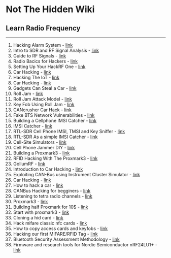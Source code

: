 # Not The Hidden Wiki

## Learn Radio Frequency
-----

1. Hacking Alarm System - [link](https://www.diva-portal.org/smash/get/diva2:1600180/FULLTEXT04.pdf)
2. Intro to SDR and RF Signal Analysis - [link](https://www.elttam.com/blog/intro-sdr-and-rf-analysis/)
3. Guide to RF Signals - [link](https://www.cnrood.com/en/media/solutions/Guide_to_RF_Signals.pdf)
4. Radio Bacics for Hackers - [link](https://www.hackers-arise.com/post/radio-basics-for-hackers-part-1-electrmagnetic-radiation-frequency-and-wavelength)
5. Setting Up Your HackRF One - [link](https://www.hackers-arise.com/post/software-defined-radio-sdr-for-hackers-setting-up-your-hackrf-one)
6. Car Hacking - [link](https://cri-lab.net/wp-content/uploads/2018/08/CarHacking.pdf)
7. Hacking The IoT - [link](https://owasp.org/www-pdf-archive/AppSecIL2016_HackingTheIoT-PenTestingRFDevices_ErezMetula.pdf)
8. Car Hacking - [link](https://auth0.com/blog/car-hacking-and-cybersecurity-in-automotive-industry/)
9. Gadgets Can Steal a Car - [link](https://www.wired.com/2017/04/just-pair-11-radio-gadgets-can-steal-car/)
10. Roll Jam - [link](https://www.rtl-sdr.com/tag/rolljam/)
11. Roll Jam Attack Model - [link](https://www.researchgate.net/figure/Roll-Jam-Attack-Model_fig1_369178300)
12. Key Fob Using Roll Jam - [link](https://medium.com/@xesey/key-fob-using-roll-jam-472c6a6964de)
13. CANcrusher Car Hack - [link](https://hackaday.io/project/7181-cancrusher-car-hack-development-platform)
14. Fake BTS Network Vulnerabilities - [link](https://www.security-gen.com/SG_Article_BTSNetwork.pdf)
15. Building a Cellphone IMSI Catcher - [link](https://www.hackers-arise.com/post/software-defined-radio-part-6-building-a-imsi-catcher-stingray)
16. IMSI Catcher - [link](https://harrisonsand.com/posts/imsi-catcher/)
17. RTL-SDR Cell Phone IMSI, TMSI and Key Sniffer - [link](https://www.rtl-sdr.com/rtl-sdr-cell-phone-imsi-tmsi-key-sniffer/)
18. RTL-SDR As a simple IMSI Catcher - [link](https://www.rtl-sdr.com/using-an-rtl-sdr-as-a-simple-imsi-catcher/)
19. Cell-Site Simulators - [link](https://www.eff.org/pages/cell-site-simulatorsimsi-catchers)
20. Cell Phone Jammer DIY - [link](https://diy.fandom.com/wiki/Cell_Phone_Jammer_DIY)
21. Building a Proxmark3 - [link](https://www.kumari.net/index.php/projects/proximity-card-access-systems/building-a-proxmark-3)
22. RFID Hacking With The Proxmark3 - [link](https://blog.kchung.co/rfid-hacking-with-the-proxmark-3/)
23. GollumRF - [link](https://hackaday.io/project/9703-gollumrf-sub-1ghz-rf-hacking-tool)
24. Introduction to Car Hacking - [link](https://www.offsec.com/offsec/introduction-to-car-hacking-the-can-bus/)
25. Exploiting CAN-Bus using Instrument Cluster Simulator - [link](https://medium.com/@yogeshojha/car-hacking-101-practical-guide-to-exploiting-can-bus-using-instrument-cluster-simulator-part-i-cd88d3eb4a53)
26. Car Hacking - [link](https://blog.passwork.pro/car-hacking/)
27. How to hack a car - [link](https://www.freecodecamp.org/news/hacking-cars-a-guide-tutorial-on-how-to-hack-a-car-5eafcfbbb7ec/)
28. CANBus Hacking for begginers - [link](https://www.netscylla.com/blog/2021/05/25/CANBus-Hacking-for-Beginners.html)
29. Listening to tetra radio channels - [link](https://www.rtl-sdr.com/rtl-sdr-tutorial-listening-tetra-radio-channels/)
30. Proxmark3 - [link](https://book.hacktricks.xyz/todo/radio-hacking/proxmark-3)
31. Building half Proxmark for 10$ - [link](https://www.pentestpartners.com/security-blog/building-half-a-proxmark-for-10/)
32. Start with proxmark3 - [link](https://forum.dangerousthings.com/t/getting-started-with-the-proxmark3-easy/9050)
33. Cloning a hid card - [link](https://medium.com/@ttheveii0x_34261/cloning-a-hid-card-onto-an-xem-rfid-chip-using-the-proxmark3-easy3-0-e7960f735e35)
34. Hack mifare classic nfc cards - [link](https://medium.com/@lp1/how-to-hack-mifare-classic-nfc-cards-69c8edcbe1e7)
35. How to copy access cards and keyfobs - [link](https://www.getkisi.com/blog/how-to-copy-access-cards-and-keyfobs)
36. Hacking our first MIFARE/RFID Tag - [link](https://hackmethod.com/hacking-mifare-rfid-2/?v=9b7d173b068d)
37. Bluetooth Security Assessment Methodology - [link](https://www.tarlogic.com/bsam/)
38. Firmware and research tools for Nordic Semiconductor nRF24LU1+ - [link](https://github.com/BastilleResearch/nrf-research-firmware)